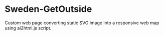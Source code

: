 # Sweden-GetOutside
Custom web page converting static SVG image into a responsive web map using ai2html.js script.
